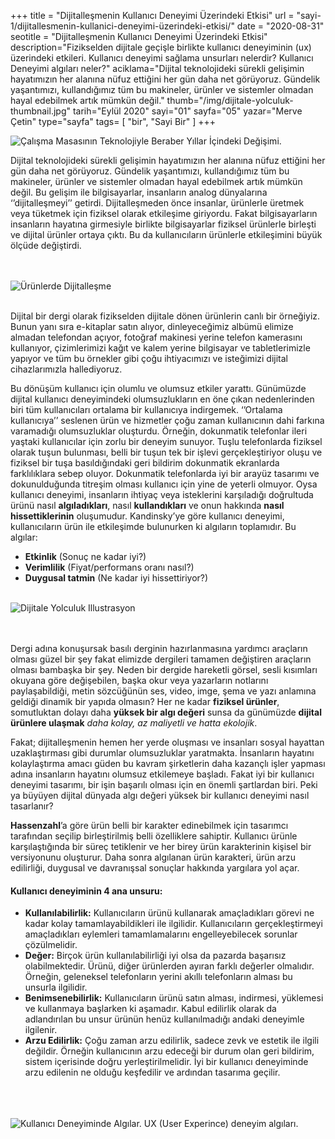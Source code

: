 +++
title = "Dijitalleşmenin Kullanıcı Deneyimi Üzerindeki Etkisi"
url = "sayi-1/dijitallesmenin-kullanici-deneyimi-üzerindeki-etkisi/"
date = "2020-08-31"
seotitle = "Dijitalleşmenin Kullanıcı Deneyimi Üzerindeki Etkisi"
description="Fizikselden dijitale geçişle birlikte kullanıcı deneyiminin (ux) üzerindeki etkileri. Kullanıcı deneyimi sağlama unsurları nelerdir? Kullanıcı Deneyimi algıları neler?"
aciklama="Dijital teknolojideki sürekli gelişimin hayatımızın her alanına nüfuz ettiğini her gün daha net görüyoruz. Gündelik yaşantımızı, kullandığımız tüm bu makineler, ürünler ve sistemler olmadan hayal edebilmek artık mümkün değil."
thumb="/img/dijitale-yolculuk-thumbnail.jpg"
tarih="Eylül 2020"
sayi="01"
sayfa="05"
yazar="Merve Çetin"
type="sayfa"
tags= [
"bir", "Sayi Bir"
]
+++
<a href="/sayi-1/tasarimda-kompozisyon-nedir/" id="next"></a>
<div class="container">
    <div class="text-center"><img class="img-fluid" src="/img/evolution-desk.gif" alt="Çalışma Masasının Teknolojiyle Beraber Yıllar İçindeki Değişimi."></div>
    <div class="row">
     <div class="col-md-6">  <p>Dijital teknolojideki sürekli gelişimin hayatımızın her alanına nüfuz ettiğini her gün daha net görüyoruz.
        Gündelik yaşantımızı, kullandığımız tüm bu makineler, ürünler ve sistemler olmadan hayal edebilmek artık mümkün
        değil. Bu gelişim ile bilgisayarlar, insanların analog dünyalarına ‘’dijitalleşmeyi’’ getirdi. Dijitalleşmeden
        önce insanlar, ürünlerle üretmek veya tüketmek için fiziksel olarak etkileşime giriyordu. Fakat bilgisayarların
        insanların hayatına girmesiyle birlikte bilgisayarlar fiziksel ürünlerle birleşti ve dijital ürünler ortaya
        çıktı. Bu da kullanıcıların ürünlerle etkileşimini büyük ölçüde değiştirdi.</p></div>
        <div class="col-md-6"><br><br><img class="img-fluid" src="/img/urunlerde-dijitallesme.png" alt="Ürünlerde Dijitalleşme"><br><br></div>
    </div>
<div class="row">
    <div class="col-md-12"><p>Dijital bir dergi olarak fizikselden dijitale dönen ürünlerin canlı bir örneğiyiz. Bunun yanı sıra e-kitaplar
        satın alıyor, dinleyeceğimiz albümü elimize almadan telefondan açıyor, fotoğraf makinesi yerine telefon
        kamerasını kullanıyor, çizimlerimizi kağıt ve kalem yerine bilgisayar ve tabletlerimizle yapıyor ve tüm bu
        örnekler gibi çoğu ihtiyacımızı ve isteğimizi dijital cihazlarımızla hallediyoruz.</p>
    </div><div class="col-md-6">
        <p>Bu dönüşüm kullanıcı için olumlu ve olumsuz etkiler yarattı. Günümüzde dijital kullanıcı deneyimindeki
            olumsuzlukların en öne çıkan nedenlerinden biri tüm kullanıcıları ortalama bir kullanıcıya indirgemek.
            ‘’Ortalama kullanıcıya’’ seslenen ürün ve hizmetler çoğu zaman kullanıcının dahi farkına varamadığı
            olumsuzluklar oluşturdu. Örneğin, dokunmatik telefonlar ileri yaştaki kullanıcılar için zorlu bir deneyim
            sunuyor. Tuşlu telefonlarda fiziksel olarak tuşun bulunması, belli bir tuşun tek bir işlevi gerçekleştiriyor
            oluşu ve fiziksel bir tuşa basıldığındaki geri bildirim dokunmatik ekranlarda farklılıklara sebep oluyor.
            Dokunmatik telefonlarda iyi bir arayüz tasarımı ve dokunulduğunda titreşim olması kullanıcı için yine de yeterli
            olmuyor. Oysa kullanıcı deneyimi, insanların ihtiyaç veya isteklerini karşıladığı doğrultuda ürünü nasıl
            <b>algıladıkları</b>, nasıl <b>kullandıkları</b> ve onun hakkında <b>nasıl hissettiklerinin</b> oluşumudur.
            Kandinsky’ye göre
            kullanıcı deneyimi, kullanıcıların ürün ile etkileşimde bulunurken ki algıların toplamıdır. Bu algılar:
            <ul>
                <li><b>Etkinlik</b> (Sonuç ne kadar iyi?)</li>
                <li><b>Verimlilik</b> (Fiyat/performans oranı nasıl?)</li>
                <li><b>Duygusal tatmin</b> (Ne kadar iyi hissettiriyor?)</li>
            </ul>
        </p></div>
        <div class="col-md-6"><br><img class="img-fluid" src="/img/dijitale-yolculuk.png" alt="Dijitale Yolculuk Illustrasyon"></div>
</div><br><br>
<div class="row">
    <div class="col-md-4">    <p>Dergi adına konuşursak basılı derginin hazırlanmasına yardımcı araçların olması güzel bir şey fakat elimizde
        dergileri tamamen değiştiren araçların olması bambaşka bir şey. Neden bir dergide hareketli görsel, sesli
        kısımları okuyana göre değişebilen, başka okur veya yazarların notlarını paylaşabildiği, metin sözcüğünün ses,
        video, imge, şema ve yazı anlamına geldiği dinamik bir yapıda olmasın? Her ne kadar <b>fiziksel ürünler</b>,
        somutluktan dolayı daha <b>yüksek bir algı değeri</b> sunsa da günümüzde <b>dijital ürünlere ulaşmak</b>
        <em>daha kolay, az maliyetli ve hatta ekolojik</em>.</p></div>
    <div class="col-md-4"><p> Fakat; dijitalleşmenin hemen her yerde oluşması ve insanları sosyal hayattan
        uzaklaştırması gibi durumlar olumsuzluklar yaratmakta. İnsanların hayatını kolaylaştırma amacı güden bu kavram
        şirketlerin daha kazançlı işler yapması adına insanların hayatını olumsuz etkilemeye başladı. Fakat iyi bir
        kullanıcı deneyimi tasarımı, bir işin başarılı olması için en önemli şartlardan biri. Peki ya büyüyen dijital
        dünyada algı değeri yüksek bir kullanıcı deneyimi nasıl tasarlanır?
    </p></div>
    <div class="col-md-4"> <p><b>Hassenzahl</b>’a göre ürün belli bir karakter edinebilmek için tasarımcı tarafından seçilip birleştirilmiş belli
        özelliklere sahiptir. Kullanıcı ürünle karşılaştığında bir süreç tetiklenir ve her birey ürün karakterinin
        kişisel bir versiyonunu oluşturur. Daha sonra algılanan ürün karakteri, ürün arzu edilirliği, duygusal ve
        davranışsal sonuçlar hakkında yargılara yol açar.
    </p></div>
</div>
    <div class="row">
        <div class="col-md-6">
            <h4>Kullanıcı deneyiminin 4 ana unsuru:</h4>
            <ul>
                <li><b>Kullanılabilirlik:</b> Kullanıcıların ürünü kullanarak amaçladıkları görevi ne kadar kolay tamamlayabildikleri
                    ile ilgilidir. Kullanıcıların gerçekleştirmeyi amaçladıkları eylemleri tamamlamalarını engelleyebilecek
                    sorunlar çözülmelidir.</li>
                <li><b>Değer:</b> Birçok ürün kullanılabilirliği iyi olsa da pazarda başarısız olabilmektedir. Ürünü, diğer ürünlerden
                    ayıran farklı değerler olmalıdır. Örneğin, geleneksel telefonların yerini akıllı telefonların alması bu
                    unsurla ilgilidir.</li>
                <li><b>Benimsenebilirlik:</b> Kullanıcıların ürünü satın alması, indirmesi, yüklemesi ve kullanmaya başlarken ki
                    aşamadır. Kabul edilirlik olarak da adlandırılan bu unsur ürünün henüz kullanılmadığı andaki deneyimle
                    ilgilenir.</li>
                <li><b>Arzu Edilirlik:</b> Çoğu zaman arzu edilirlik, sadece zevk ve estetik ile ilgili değildir. Örneğin kullanıcının
                    arzu edeceği bir durum olan geri bildirim, sistem içerisinde doğru yerleştirilmelidir. İyi bir kullanıcı
                    deneyiminde arzu edilenin ne olduğu keşfedilir ve ardından tasarıma geçilir.</li>
            </ul>
        </div>
        <div class="col-md-6"><br><br><br> <img class="img-fluid" src="/img/kullanim-deneyimi-algilari.png" alt="Kullanıcı Deneyiminde Algılar. UX (User Experince) deneyim algıları."></div>
    </div>
   
</div>